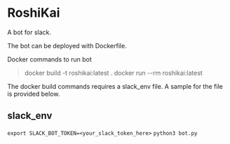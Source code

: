 # RoshiKai
A bot for slack.

The bot can be deployed with Dockerfile.

Docker commands to run bot
> docker build -t roshikai:latest .
> docker run --rm roshikai:latest

The docker build commands requires a slack_env file.
A sample for the file is provided below.

slack_env
---
`export SLACK_BOT_TOKEN=<your_slack_token_here>`
`python3 bot.py`